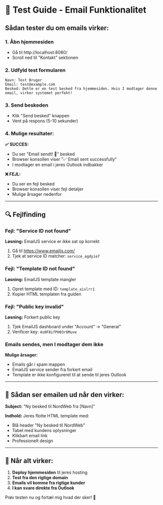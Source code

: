 # 🧪 Test Guide - Email Funktionalitet

## Sådan tester du om emails virker:

### 1. **Åbn hjemmesiden**
- Gå til http://localhost:8080/
- Scroll ned til "Kontakt" sektionen

### 2. **Udfyld test formularen**
```
Navn: Test Bruger
Email: test@example.com  
Besked: Dette er en test besked fra hjemmesiden. Hvis I modtager denne email, virker systemet perfekt!
```

### 3. **Send beskeden**
- Klik "Send besked" knappen
- Vent på respons (5-10 sekunder)

### 4. **Mulige resultater:**

**✅ SUCCES:**
- Du ser "Email sendt! 🎉" besked
- Browser konsollen viser "✅ Email sent successfully"
- I modtager en email i jeres Outlook indbakker

**❌ FEJL:**
- Du ser en fejl besked
- Browser konsollen viser fejl detaljer
- Mulige årsager nedenfor

---

## 🔍 Fejlfinding

### **Fejl: "Service ID not found"**
**Løsning:** EmailJS service er ikke sat op korrekt
1. Gå til https://www.emailjs.com/
2. Tjek at service ID matcher: `service_agdyie7`

### **Fejl: "Template ID not found"**  
**Løsning:** EmailJS template mangler
1. Opret template med ID: `template_aislrr1`
2. Kopier HTML templaten fra guiden

### **Fejl: "Public key invalid"**
**Løsning:** Forkert public key
1. Tjek EmailJS dashboard under "Account" → "General"
2. Verificer key: `4s0F8ifPH03r6Muve`

### **Emails sendes, men I modtager dem ikke**
**Mulige årsager:**
- Emails går i spam mappen
- EmailJS service sender fra forkert email
- Template er ikke konfigureret til at sende til jeres Outlook

---

## 📧 Sådan ser emailen ud når den virker:

**Subject:** "Ny besked til NordWeb fra [Navn]"

**Indhold:** Jeres flotte HTML template med:
- Blå header "Ny besked til NordWeb"  
- Tabel med kundens oplysninger
- Klikbart email link
- Professionelt design

---

## 🚀 Når alt virker:

1. **Deploy hjemmesiden** til jeres hosting
2. **Test fra den rigtige domain** 
3. **Emails vil komme fra rigtige kunder**
4. **I kan svare direkte fra Outlook**

Prøv testen nu og fortæl mig hvad der sker! 🎯
